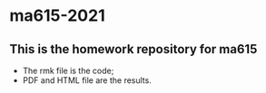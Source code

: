 # ma615-2021

## This is the homework repository for ma615

 - The rmk file is the code;
 - PDF and HTML file are the results.  
